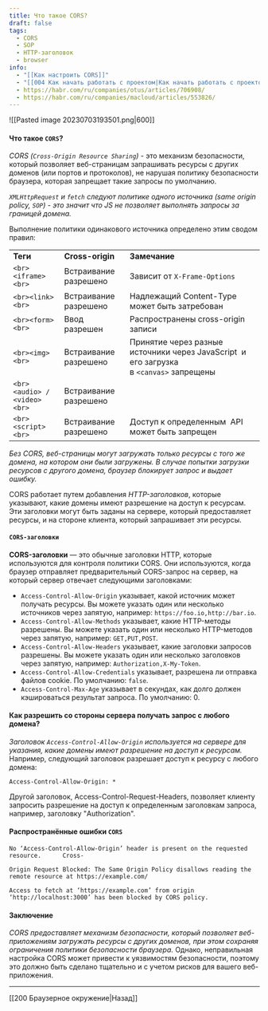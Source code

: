 ```yaml
---
title: Что такое CORS?
draft: false
tags:
  - CORS
  - SOP
  - HTTP-заголовок
  - browser
info:
  - "[[Как настроить CORS]]"
  - "[[004 Как начать работать с проектом|Как начать работать с проектом?]]"
  - https://habr.com/ru/companies/otus/articles/706908/
  - https://habr.com/ru/companies/macloud/articles/553826/
---
```

![[Pasted image 20230703193501.png|600]]

#### Что такое `CORS`?

_CORS (`Cross-Origin Resource Sharing`)_ - это механизм безопасности, который позволяет веб-страницам запрашивать ресурсы с других доменов (или портов и протоколов), не нарушая политику безопасности браузера, которая запрещает такие запросы по умолчанию.

_`XMLHttpRequest` и `fetch` следуют политике одного источника (same origin policy, `SOP`) - это значит что JS не позволяет выполнять запросы за границей домена._

Выполнение политики одинакового источника определено этим сводом правил:

|                             |                       |                                                                                         |
| --------------------------- | --------------------- | --------------------------------------------------------------------------------------- |
| **Теги**                    | **Cross-origin**      | **Замечание**                                                                           |
| `<br><iframe><br>`          | Встраивание разрешено | Зависит от `X-Frame-Options`                                                            |
| `<br><link><br>`            | Встраивание разрешено | Надлежащий Content-Type может быть затребован                                           |
| `<br><form><br>`            | Ввод разрешен         | Распространены cross-origin записи                                                      |
| `<br><img><br>`             | Встраивание разрешено | Принятие через разные источники через JavaScript  и его загрузка в `<canvas>` запрещены |
| `<br><audio> / <video><br>` | Встраивание разрешено |                                                                                         |
| `<br><script><br>`          | Встраивание разрешено | Доступ к определенным  API может быть запрещен                                          |

_Без CORS, веб-страницы могут загружать только ресурсы с того же домена, на котором они были загружены. В случае попытки загрузки ресурсов с другого домена, браузер блокирует запрос и выдает ошибку._

CORS работает путем добавления _HTTP-заголовков_, которые указывают, какие домены имеют разрешение на доступ к ресурсам. Эти заголовки могут быть заданы на сервере, который предоставляет ресурсы, и на стороне клиента, который запрашивает эти ресурсы.

#### `CORS-заголовки`

**CORS-заголовки** — это обычные заголовки HTTP, которые используются для контроля политики CORS. Они используются, когда браузер отправляет предварительный CORS-запрос на сервер, на который сервер отвечает следующими заголовками:

- `Access-Control-Allow-Origin` указывает, какой источник может получать ресурсы. Вы можете указать один или несколько источников через запятую, например: `https://foo.io,http://bar.io`.
- `Access-Control-Allow-Methods` указывает, какие HTTP-методы разрешены. Вы можете указать один или несколько HTTP-методов через запятую, например: `GET,PUT,POST`.
- `Access-Control-Allow-Headers` указывает, какие заголовки запросов разрешены. Вы можете указать один или несколько заголовков через запятую, например: `Authorization,X-My-Token`.
- `Access-Control-Allow-Credentials` указывает, разрешена ли отправка файлов cookie. По умолчанию: `false`.
- `Access-Control-Max-Age` указывает в секундах, как долго должен кэшироваться результат запроса. По умолчанию: 0.

#### **Как разрешить со стороны сервера получать запрос с любого домена?**

_Заголовок `Access-Control-Allow-Origin` используется на сервере для указания, какие домены имеют разрешение на доступ к ресурсам._ Например, следующий заголовок разрешает доступ к ресурсу с любого домена:

```http
Access-Control-Allow-Origin: *
```

Другой заголовок, Access-Control-Request-Headers, позволяет клиенту запросить разрешение на доступ к определенным заголовкам запроса, например, заголовку "Authorization".

#### Распространённые ошибки `CORS`

```HTTP
No ‘Access-Control-Allow-Origin’ header is present on the requested resource.      Cross-

Origin Request Blocked: The Same Origin Policy disallows reading the remote resource at https://example.com/

Access to fetch at ‘https://example.com’ from origin ‘http://localhost:3000’ has been blocked by CORS policy.
```

#### Заключение

_CORS предоставляет механизм безопасности, который позволяет веб-приложениям загружать ресурсы с других доменов, при этом сохраняя ограничения политики безопасности браузера._ Однако, неправильная настройка CORS может привести к уязвимостям безопасности, поэтому это должно быть сделано тщательно и с учетом рисков для вашего веб-приложения.

---

[[200 Браузерное окружение|Назад]]